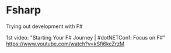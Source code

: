 # Fsharp
 Trying out development with F#

 1st video:
"Starting Your F# Journey | #dotNETConf: Focus on F#"
 https://www.youtube.com/watch?v=kSfi6kcZrzM